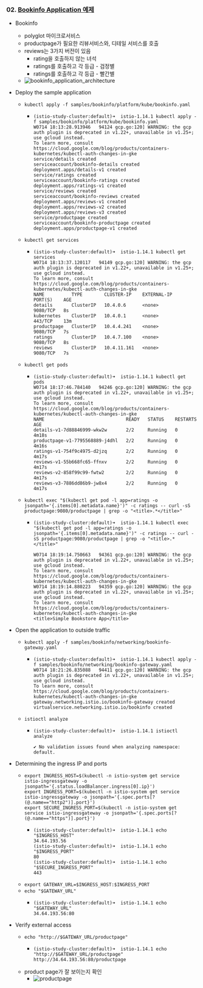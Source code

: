 ### 02. [Bookinfo Application 예제](https://istio.io/latest/docs/examples/bookinfo/)
- Bookinfo
  - polyglot 마이크로서비스
  - productpage가 필요한 리뷰서비스와, 디테일 서비스를 호출
  - reviews는 3가지 버전이 있음
    - rating을 호출하지 않는 녀석
    - ratings를 호출하고 각 등급 - 검정별
    - ratings를 호출하고 각 등급 - 빨간별
  - ![bookinfo_application_architecture](https://user-images.githubusercontent.com/63401132/177031851-4dfd49db-782a-450c-af39-dca16a362b76.jpeg)

- Deploy the sample application
  - `kubectl apply -f samples/bookinfo/platform/kube/bookinfo.yaml`
    - ```
      (istio-study-cluster:default)➜  istio-1.14.1 kubectl apply -f samples/bookinfo/platform/kube/bookinfo.yaml
      W0714 18:13:28.913946   94124 gcp.go:120] WARNING: the gcp auth plugin is deprecated in v1.22+, unavailable in v1.25+; use gcloud instead.
      To learn more, consult https://cloud.google.com/blog/products/containers-kubernetes/kubectl-auth-changes-in-gke
      service/details created
      serviceaccount/bookinfo-details created
      deployment.apps/details-v1 created
      service/ratings created
      serviceaccount/bookinfo-ratings created
      deployment.apps/ratings-v1 created
      service/reviews created
      serviceaccount/bookinfo-reviews created
      deployment.apps/reviews-v1 created
      deployment.apps/reviews-v2 created
      deployment.apps/reviews-v3 created
      service/productpage created
      serviceaccount/bookinfo-productpage created
      deployment.apps/productpage-v1 created
      ``` 
  - `kubectl get services`
    - ```
      (istio-study-cluster:default)➜  istio-1.14.1 kubectl get services
      W0714 18:13:37.120117   94149 gcp.go:120] WARNING: the gcp auth plugin is deprecated in v1.22+, unavailable in v1.25+; use gcloud instead.
      To learn more, consult https://cloud.google.com/blog/products/containers-kubernetes/kubectl-auth-changes-in-gke
      NAME          TYPE        CLUSTER-IP    EXTERNAL-IP   PORT(S)    AGE
      details       ClusterIP   10.4.0.6      <none>        9080/TCP   8s
      kubernetes    ClusterIP   10.4.0.1      <none>        443/TCP    13m
      productpage   ClusterIP   10.4.4.241    <none>        9080/TCP   7s
      ratings       ClusterIP   10.4.7.100    <none>        9080/TCP   8s
      reviews       ClusterIP   10.4.11.161   <none>        9080/TCP   7s
      ```
  - `kubectl get pods`
    - ```
      (istio-study-cluster:default)➜  istio-1.14.1 kubectl get pods
      W0714 18:17:46.784140   94246 gcp.go:120] WARNING: the gcp auth plugin is deprecated in v1.22+, unavailable in v1.25+; use gcloud instead.
      To learn more, consult https://cloud.google.com/blog/products/containers-kubernetes/kubectl-auth-changes-in-gke
      NAME                              READY   STATUS    RESTARTS   AGE
      details-v1-7d88846999-wkw2w       2/2     Running   0          4m18s
      productpage-v1-7795568889-j4dhl   2/2     Running   0          4m16s
      ratings-v1-754f9c4975-d2jzq       2/2     Running   0          4m17s
      reviews-v1-55b668fc65-ffnxv       2/2     Running   0          4m17s
      reviews-v2-858f99c99-fwtw2        2/2     Running   0          4m17s
      reviews-v3-7886dd86b9-jw8x4       2/2     Running   0          4m17s
      ```
  - `kubectl exec "$(kubectl get pod -l app=ratings -o jsonpath='{.items[0].metadata.name}')" -c ratings -- curl -sS productpage:9080/productpage | grep -o "<title>.*</title>"`
    - ```
      (istio-study-cluster:default)➜  istio-1.14.1 kubectl exec "$(kubectl get pod -l app=ratings -o jsonpath='{.items[0].metadata.name}')" -c ratings -- curl -sS productpage:9080/productpage | grep -o "<title>.*</title>"
  
      W0714 18:19:14.750663   94361 gcp.go:120] WARNING: the gcp auth plugin is deprecated in v1.22+, unavailable in v1.25+; use gcloud instead.
      To learn more, consult https://cloud.google.com/blog/products/containers-kubernetes/kubectl-auth-changes-in-gke
      W0714 18:19:14.880223   94359 gcp.go:120] WARNING: the gcp auth plugin is deprecated in v1.22+, unavailable in v1.25+; use gcloud instead.
      To learn more, consult https://cloud.google.com/blog/products/containers-kubernetes/kubectl-auth-changes-in-gke
      <title>Simple Bookstore App</title>
      ```
- Open the application to outside traffic
  - `kubectl apply -f samples/bookinfo/networking/bookinfo-gateway.yaml`
    - ```
      (istio-study-cluster:default)➜  istio-1.14.1 kubectl apply -f samples/bookinfo/networking/bookinfo-gateway.yaml
      W0714 18:21:26.835088   94411 gcp.go:120] WARNING: the gcp auth plugin is deprecated in v1.22+, unavailable in v1.25+; use gcloud instead.
      To learn more, consult https://cloud.google.com/blog/products/containers-kubernetes/kubectl-auth-changes-in-gke
      gateway.networking.istio.io/bookinfo-gateway created
      virtualservice.networking.istio.io/bookinfo created
      ```
  - `istioctl analyze`
    - ```
      (istio-study-cluster:default)➜  istio-1.14.1 istioctl analyze
  
      ✔ No validation issues found when analyzing namespace: default.
      ```
- Determining the ingress IP and ports
  - ```
    export INGRESS_HOST=$(kubectl -n istio-system get service istio-ingressgateway -o jsonpath='{.status.loadBalancer.ingress[0].ip}')
    export INGRESS_PORT=$(kubectl -n istio-system get service istio-ingressgateway -o jsonpath='{.spec.ports[?(@.name=="http2")].port}')
    export SECURE_INGRESS_PORT=$(kubectl -n istio-system get service istio-ingressgateway -o jsonpath='{.spec.ports[?(@.name=="https")].port}')
    ```
    - ```
      (istio-study-cluster:default)➜  istio-1.14.1 echo "$INGRESS_HOST"
      34.64.193.56
      (istio-study-cluster:default)➜  istio-1.14.1 echo "$INGRESS_PORT"
      80
      (istio-study-cluster:default)➜  istio-1.14.1 echo "$SECURE_INGRESS_PORT"
      443
      ```
  - `export GATEWAY_URL=$INGRESS_HOST:$INGRESS_PORT`
  - `echo "$GATEWAY_URL"`
    - ```
      (istio-study-cluster:default)➜  istio-1.14.1 echo "$GATEWAY_URL"
      34.64.193.56:80
      ```
- Verify external access
  - `echo "http://$GATEWAY_URL/productpage"`
    - ```
      (istio-study-cluster:default)➜  istio-1.14.1 echo "http://$GATEWAY_URL/productpage"
      http://34.64.193.56:80/productpage
      ```
  - product page가 잘 보이는지 확인
    - ![productpage](https://user-images.githubusercontent.com/63401132/178950883-345c0dd8-fabe-4fff-aa8f-04fedc84db3c.jpeg)
